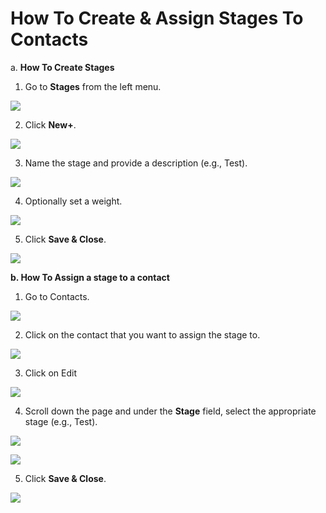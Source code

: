 # How To Create & Assign Stages To Contacts

a. **How To Create Stages**

1. Go to **Stages** from the left menu.

![](https://3790142297-files.gitbook.io/~/files/v0/b/gitbook-x-prod.appspot.com/o/spaces%2FJbWd8kIN0U4a2HVR5aA6%2Fuploads%2FddZTMFA7uSup5IbBgDwR%2F0.png?alt=media)

2. Click **New+**.

![](https://3790142297-files.gitbook.io/~/files/v0/b/gitbook-x-prod.appspot.com/o/spaces%2FJbWd8kIN0U4a2HVR5aA6%2Fuploads%2FGoBs9PT2ts0nRXuMCxFM%2F1.png?alt=media)

3. Name the stage and provide a description (e.g., Test).

![](https://3790142297-files.gitbook.io/~/files/v0/b/gitbook-x-prod.appspot.com/o/spaces%2FJbWd8kIN0U4a2HVR5aA6%2Fuploads%2FO4TjzZ7utOKYzljUJhJC%2F2.png?alt=media)

4. Optionally set a weight.

![](https://3790142297-files.gitbook.io/~/files/v0/b/gitbook-x-prod.appspot.com/o/spaces%2FJbWd8kIN0U4a2HVR5aA6%2Fuploads%2FBGL04E4iEBZSk6pVIkE3%2F3.png?alt=media)

5. Click **Save & Close**.

![](https://3790142297-files.gitbook.io/~/files/v0/b/gitbook-x-prod.appspot.com/o/spaces%2FJbWd8kIN0U4a2HVR5aA6%2Fuploads%2FkTt4oIUBkLtEMQhEooaX%2F4.png?alt=media)







**b. How To Assign a stage to a contact**

1. Go to Contacts.

![](https://3790142297-files.gitbook.io/~/files/v0/b/gitbook-x-prod.appspot.com/o/spaces%2FJbWd8kIN0U4a2HVR5aA6%2Fuploads%2Fws5pDt1BcFesTzZOPjaG%2F5.png?alt=media)

2. Click on the contact that you want to assign the stage to.

![](https://3790142297-files.gitbook.io/~/files/v0/b/gitbook-x-prod.appspot.com/o/spaces%2FJbWd8kIN0U4a2HVR5aA6%2Fuploads%2FjR8jiFUwhb24yjspkUAm%2F6.png?alt=media)

3. Click on Edit

![](https://3790142297-files.gitbook.io/~/files/v0/b/gitbook-x-prod.appspot.com/o/spaces%2FJbWd8kIN0U4a2HVR5aA6%2Fuploads%2FBhJ1PIpJCTiaijFwWmFE%2F7.png?alt=media)

4. Scroll down the page and under the **Stage** field, select the appropriate stage (e.g., Test).

![](https://3790142297-files.gitbook.io/~/files/v0/b/gitbook-x-prod.appspot.com/o/spaces%2FJbWd8kIN0U4a2HVR5aA6%2Fuploads%2FinqMb0M5ziPbGBV2NF3Q%2F8.png?alt=media)

![](https://3790142297-files.gitbook.io/~/files/v0/b/gitbook-x-prod.appspot.com/o/spaces%2FJbWd8kIN0U4a2HVR5aA6%2Fuploads%2Ftmzw5lU8GVj3e0w1ChpH%2F9.png?alt=media)

5. Click **Save & Close**.

![](https://3790142297-files.gitbook.io/~/files/v0/b/gitbook-x-prod.appspot.com/o/spaces%2FJbWd8kIN0U4a2HVR5aA6%2Fuploads%2F9dahgyj2u4NiBDka859B%2F10.png?alt=media)
